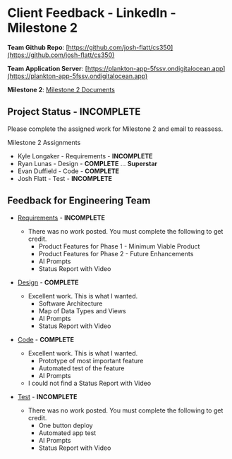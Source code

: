 # Client Feedback - LinkedIn - Milestone 2

**Team Github Repo**:  [https://github.com/josh-flatt/cs350](https://github.com/josh-flatt/cs350)

**Team Application Server**:  [https://plankton-app-5fssv.ondigitalocean.app](https://plankton-app-5fssv.ondigitalocean.app)

**Milestone 2**: [Milestone 2 Documents](https://github.com/josh-flatt/cs350/tree/main/Documents/Milestone-2)


## Project Status - <b class="red p-2">INCOMPLETE</b>

Please complete the assigned work for Milestone 2 and email to reassess.

Milestone 2 Assignments

* Kyle Longaker - Requirements  - **INCOMPLETE**
* Ryan Lunas    - Design        - **COMPLETE**  ...  <b class="green p-2">Superstar</b>
* Evan Duffield - Code          - **COMPLETE**
* Josh Flatt    - Test          - **INCOMPLETE**


## Feedback for Engineering Team

* [Requirements](https://github.com/josh-flatt/cs350/tree/main/Documents/Milestone-2/Requirements) -  <b class="red p-2">INCOMPLETE</b>
    * There was no work posted.  You must complete the following to get credit.
        * Product Features for Phase 1 - Minimum Viable Product
        * Product Features for Phase 2 - Future Enhancements
        * AI Prompts
        * Status Report with Video

* [Design](https://github.com/josh-flatt/cs350/tree/main/Documents/Milestone-2/Design) - **COMPLETE**
    * Excellent work.  This is what I wanted.
        * Software Architecture
        * Map of Data Types and Views
        * AI Prompts
        * Status Report with Video

* [Code](https://github.com/josh-flatt/cs350/tree/main/Documents/Milestone-2/Code) - **COMPLETE**
    * Excellent work.  This is what I wanted.
        * Prototype of most important feature
        * Automated test of the feature
        * AI Prompts
    * I could not find a Status Report with Video

* [Test](https://github.com/josh-flatt/cs350/tree/main/Documents/Milestone-2/Test) - <b class="red p-2">INCOMPLETE</b>
    * There was no work posted.  You must complete the following to get credit.
        * One button deploy
        * Automated app test
        * AI Prompts
        * Status Report with Video

